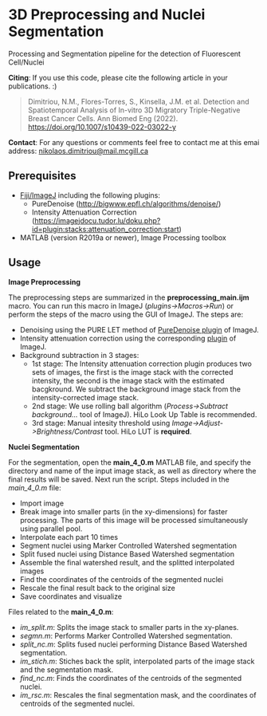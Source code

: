 # 3D Preprocessing and Nuclei Segmentation
Processing and Segmentation pipeline for the detection of Fluorescent Cell/Nuclei

**Citing**: If you use this code, please cite the following article in your publications. :)  

> Dimitriou, N.M., Flores-Torres, S., Kinsella, J.M. et al. Detection and Spatiotemporal 
> Analysis of In-vitro 3D Migratory Triple-Negative Breast Cancer Cells. 
> Ann Biomed Eng (2022). https://doi.org/10.1007/s10439-022-03022-y

**Contact**: For any questions or comments feel free to contact me at this emai address: nikolaos.dimitriou@mail.mcgill.ca

## Prerequisites

* [Fiji/ImageJ](https://fiji.sc/) including the following plugins:
  * PureDenoise (http://bigwww.epfl.ch/algorithms/denoise/)
  * Intensity Attenuation Correction (https://imagejdocu.tudor.lu/doku.php?id=plugin:stacks:attenuation_correction:start)
* MATLAB (version R2019a or newer), Image Processing toolbox

## Usage

**Image Preprocessing**

The preprocessing steps are summarized in the **preprocessing_main.ijm** macro. You can run this macro in ImageJ (*plugins->Macros->Run*) 
or perform the steps of the macro using the GUI of ImageJ. The steps are:

* Denoising using the PURE LET method of [PureDenoise plugin](http://bigwww.epfl.ch/algorithms/denoise/) of ImageJ.
* Intensity attenuation correction using the corresponding [plugin](https://imagejdocu.tudor.lu/doku.php?id=plugin:stacks:attenuation_correction:start) of ImageJ.
* Background subtraction in 3 stages:
   * 1st stage: The Intensity attenuation correction plugin produces two sets of images, the first is the image stack with the corrected intensity, the second 
   is the image stack with the estimated bacgkround. We subtract the background image stack from the intensity-corrected image stack.
   * 2nd stage: We use rolling ball algorithm (*Process->Subtract background...* tool of ImageJ). HiLo Look Up Table is recommended.
   * 3rd stage: Manual intesity threshold using *Image->Adjust->Brightness/Contrast* tool. HiLo LUT is **required**.
  
**Nuclei Segmentation**

For the segmentation, open the **main_4_0.m** MATLAB file, and specify the directory and name of the input image stack, as well as directory where the 
final results will be saved. Next run the script.
Steps included in the *main_4_0.m* file:

* Import image
* Break image into smaller parts (in the xy-dimensions) for faster processing. The parts of this image will be processed simultaneously using parallel pool.
* Interpolate each part 10 times
* Segment nuclei using Marker Controlled Watershed segmentation
* Split fused nuclei using Distance Based Watershed segmentation
* Assemble the final watershed result, and the splitted interpolated images
* Find the coordinates of the centroids of the segmented nuclei
* Rescale the final result back to the original size
* Save coordinates and visualize

Files related to the **main_4_0.m**:

 * *im_split.m*: Splits the image stack to smaller parts in the xy-planes.
 * *segmn.m*: Performs Marker Controlled Watershed segmentation.
 * *split_nc.m*: Splits fused nuclei performing Distance Based Watershed segmentation.
 * *im_stich.m*: Stiches back the split, interpolated parts of the image stack and the segmentation mask.
 * *find_nc.m*: Finds the coordinates of the centroids of the segmented nuclei.
 * *im_rsc.m*: Rescales the final segmentation mask, and the coordinates of centroids of the segmented nuclei.

